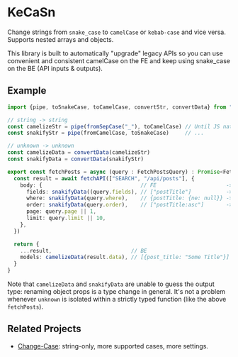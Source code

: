 # KeCaSn

Change strings from `snake_case` to `camelCase` or `kebab-case` and vice versa. 
Supports nested arrays and objects.

This library is built to automatically "upgrade" legacy APIs so you can use convenient and consistent
camelCase on the FE and keep using snake_case on the BE (API inputs & outputs).

## Example

```ts
import {pipe, toSnakeCase, toCamelCase, convertStr, convertData} from "kecasn"

// string -> string
const camelizeStr = pipe(fromSepCase("_"), toCamelCase) // Until JS natively supports `|>` pipeline operator
const snakifyStr = pipe(fromCamelCase, toSnakeCase)     // ...

// unknown -> unknown
const camelizeData = convertData(camelizeStr)
const snakifyData = convertData(snakifyStr)

export const fetchPosts = async (query : FetchPostsQuery) : Promise<FetchPostsResult> => {
  const result = await fetchAPI(["SEARCH", "/api/posts"], {
    body: {                               // FE                      -> BE 
      fields: snakifyData((query.fields), // ["postTitle"]           -> ["post_title"]
      where: snakifyData(query.where),    // {postTitle: {ne: null}} -> {post_title: {ne: null}}
      order: snakifyData(query.order),    // ["postTitle:asc"]       -> ["post_title:asc"]
      page: query.page || 1,
      limit: query.limit || 10,
    },
  })

  return {
    ...result,                         // BE                           -> FE 
    models: camelizeData(result.data), // [{post_title: "Some Title"}] -> [{postTitle: "Some Title"}]
  }
}
```

Note that `camelizeData` and `snakifyData` are unable to guess the output type: renaming object props
is a type change in general. It's not a problem whenever `unknown` is isolated within a strictly typed
function (like the above `fetchPosts`).

## Related Projects

- [Change-Case](https://github.com/blakeembrey/change-case): string-only, more supported cases, more settings.
